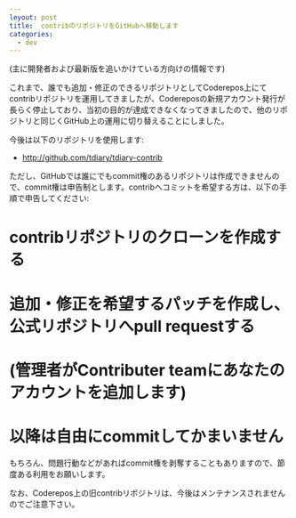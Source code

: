 ```yaml
---
leyout: post
title:  contribのリポジトリをGitHubへ移動します
categories:
  - dev
---
```

(主に開発者および最新版を追いかけている方向けの情報です)

これまで、誰でも追加・修正のできるリポジトリとしてCoderepos上にてcontribリポジトリを運用してきましたが、Codereposの新規アカウント発行が長らく停止しており、当初の目的が達成できなくなってきましたので、他のリポジトリと同じくGitHub上の運用に切り替えることにしました。

今後は以下のリポジトリを使用します:

* http://github.com/tdiary/tdiary-contrib

ただし、GitHubでは誰にでもcommit権のあるリポジトリは作成できませんので、commit権は申告制とします。contribへコミットを希望する方は、以下の手順で申告してください:

# contribリポジトリのクローンを作成する
# 追加・修正を希望するパッチを作成し、公式リポジトリへpull requestする
# (管理者がContributer teamにあなたのアカウントを追加します)
# 以降は自由にcommitしてかまいません

もちろん、問題行動などがあればcommit権を剥奪することもありますので、節度ある利用をお願いします。

なお、Coderepos上の旧contribリポジトリは、今後はメンテナンスされませんのでご注意下さい。

